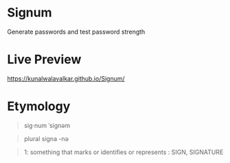 # Signum
Generate passwords and test password strength
# Live Preview
https://kunalwalavalkar.github.io/Signum/
# Etymology
> sig·​num ˈsignəm

> plural signa -nə

> 1: something that marks or identifies or represents : SIGN, SIGNATURE

